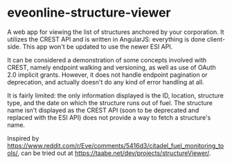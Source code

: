 # eveonline-structure-viewer

A web app for viewing the list of structures anchored by your corporation. It utilizes the CREST API and is written in AngularJS: everything is done client-side. This app won't be updated to use the newer ESI API.

It can be considered a demonstration of some concepts involved with CREST, namely endpoint walking and versioning, as well as use of OAuth 2.0 implicit grants. However, it does not handle endpoint pagination or deprecation, and actually doesn't do any kind of error handling at all.

It is fairly limited: the only information displayed is the ID, location, structure type, and the date on which the structure runs out of fuel. The structure name isn't displayed as the CREST API (soon to be deprecated and replaced with the ESI API) does not provide a way to fetch a structure's name.

Inspired by https://www.reddit.com/r/Eve/comments/5416d3/citadel_fuel_monitoring_tools/, can be tried out at https://taabe.net/dev/projects/structureViewer/.
